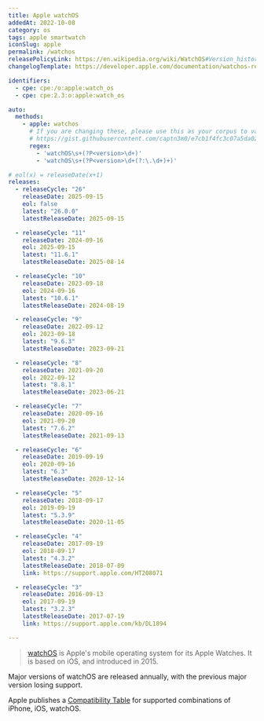 ```yaml
---
title: Apple watchOS
addedAt: 2022-10-08
category: os
tags: apple smartwatch
iconSlug: apple
permalink: /watchos
releasePolicyLink: https://en.wikipedia.org/wiki/WatchOS#Version_history
changelogTemplate: https://developer.apple.com/documentation/watchos-release-notes/watchos-__RELEASE_CYCLE__-release-notes

identifiers:
  - cpe: cpe:/o:apple:watch_os
  - cpe: cpe:2.3:o:apple:watch_os

auto:
  methods:
    - apple: watchos
      # If you are changing these, please use this as your corpus to validate your changes:
      # https://gist.githubusercontent.com/captn3m0/e7cb1f4fc3c07a5da0296ebda2b33e15/raw/5747e42ad611ec9ffdb7a2d1c0e3946bb87ab6d7/apple.txt
      regex:
        - 'watchOS\s+(?P<version>\d+)'
        - 'watchOS\s+(?P<version>\d+(?:\.\d+)+)'

# eol(x) = releaseDate(x+1)
releases:
  - releaseCycle: "26"
    releaseDate: 2025-09-15
    eol: false
    latest: "26.0.0"
    latestReleaseDate: 2025-09-15

  - releaseCycle: "11"
    releaseDate: 2024-09-16
    eol: 2025-09-15
    latest: "11.6.1"
    latestReleaseDate: 2025-08-14

  - releaseCycle: "10"
    releaseDate: 2023-09-18
    eol: 2024-09-16
    latest: "10.6.1"
    latestReleaseDate: 2024-08-19

  - releaseCycle: "9"
    releaseDate: 2022-09-12
    eol: 2023-09-18
    latest: "9.6.3"
    latestReleaseDate: 2023-09-21

  - releaseCycle: "8"
    releaseDate: 2021-09-20
    eol: 2022-09-12
    latest: "8.8.1"
    latestReleaseDate: 2023-06-21

  - releaseCycle: "7"
    releaseDate: 2020-09-16
    eol: 2021-09-20
    latest: "7.6.2"
    latestReleaseDate: 2021-09-13

  - releaseCycle: "6"
    releaseDate: 2019-09-19
    eol: 2020-09-16
    latest: "6.3"
    latestReleaseDate: 2020-12-14

  - releaseCycle: "5"
    releaseDate: 2018-09-17
    eol: 2019-09-19
    latest: "5.3.9"
    latestReleaseDate: 2020-11-05

  - releaseCycle: "4"
    releaseDate: 2017-09-19
    eol: 2018-09-17
    latest: "4.3.2"
    latestReleaseDate: 2018-07-09
    link: https://support.apple.com/HT208071

  - releaseCycle: "3"
    releaseDate: 2016-09-13
    eol: 2017-09-19
    latest: "3.2.3"
    latestReleaseDate: 2017-07-19
    link: https://support.apple.com/kb/DL1894

---
```


> [watchOS](https://www.apple.com/watchos/) is Apple's mobile operating system for its Apple Watches.
> It is based on iOS, and introduced in 2015.

Major versions of watchOS are released annually, with the previous major version losing support.

Apple publishes a [Compatibility Table](https://support.apple.com/118490) for supported combinations of iPhone, iOS, watchOS.
